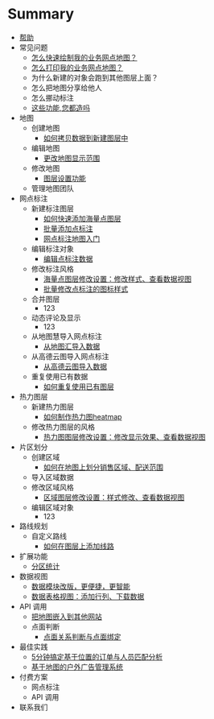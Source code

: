 # Summary

* [帮助](README.md)
* 常见问题
   * [怎么快速绘制我的业务网点地图？](draw-map.md)
   * [怎么打印我的业务网点地图？](print-map.md)
   * 为什么新建的对象会跑到其他图层上面？
   * 怎么把地图分享给他人
   * 怎么挪动标注
   * [这些功能,您都造吗](new-function.md)
* 地图
   * 创建地图
       * [如何拷贝数据到新建图层中](copy-data.md)
   * 编辑地图
       * [更改地图显示范围](change-map.md)
   * 修改地图
       * [图层设置功能](layer-settings.md)
   * 管理地图团队
* 网点标注
   * 新建标注图层
       * [如何快速添加海量点图层](bigdata-layer.md)
       * [批量添加点标注](maker-batch.md)
       * [网点标注地图入门](map-entry.md)
   * 编辑标注对象
       * [编辑点标注数据](mark-data.md)
   * 修改标注风格
       * [海量点图层修改设置：修改样式、查看数据视图](set-mass-layer.md)
       * [批量修改点标注的图标样式](batch-modify-maker.md)
   * 合并图层
       * 123
   * 动态评论及显示
       * 123
   * 从地图慧导入网点标注
       * [从地图汇导入数据](import-dituhui.md)
   * 从高德云图导入网点标注
       * [从高德云图导入数据](import-amap.md)
   * 重复使用已有数据
       * [如何重复使用已有图层](copy-layer.md)
* 热力图层
   * 新建热力图层
       * [如何制作热力图heatmap](create-heatmap.md)
   * 修改热力图层的风格
       * [热力图图层修改设置：修改显示效果、查看数据视图](heatmap-setting.md)
* 片区划分
   * 创建区域
       * [如何在地图上划分销售区域、配送范围](draw-region.md)
   * 导入区域数据
   * 修改区域风格
       * [区域图层修改设置：样式修改、查看数据视图](regionlayer-setting.md)
   * 编辑区域对象
       * 123
* 路线规划
   * 自定义路线
       * [如何在图层上添加线路](add-line.md)
* 扩展功能
   * [分区统计](statistic-analysis.md)
* 数据视图
   * [数据模块改版，更便捷，更智能](data-template.md)
   * [数据表格视图：添加行列、下载数据](data-tale-view.md)
* API 调用
   * [把地图嵌入到其他网站](map-embed.md)
   * 点面判断
       * [点面关系判断与点面绑定](marker-in-region.md)
* 最佳实践
   * [5分钟搞定基于位置的订单与人员匹配分析](geobi-heatmap.md)
   * [基于地图的户外广告管理系统](outdoors-ad.md)
* 付费方案
   * 网点标注
   * API 调用
* 联系我们

